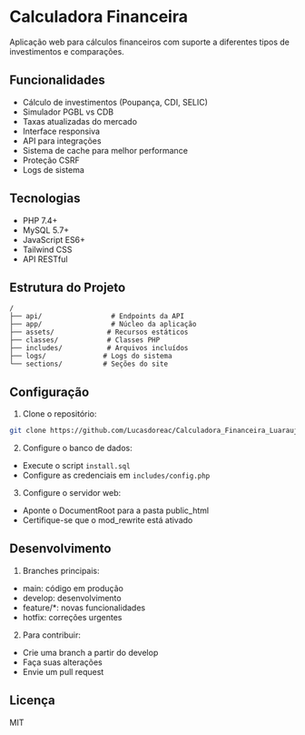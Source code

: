 # Calculadora Financeira

Aplicação web para cálculos financeiros com suporte a diferentes tipos de investimentos e comparações.

## Funcionalidades

- Cálculo de investimentos (Poupança, CDI, SELIC)
- Simulador PGBL vs CDB
- Taxas atualizadas do mercado
- Interface responsiva
- API para integrações
- Sistema de cache para melhor performance
- Proteção CSRF
- Logs de sistema

## Tecnologias

- PHP 7.4+
- MySQL 5.7+
- JavaScript ES6+
- Tailwind CSS
- API RESTful

## Estrutura do Projeto

```
/
├── api/                 # Endpoints da API
├── app/                 # Núcleo da aplicação
├── assets/             # Recursos estáticos
├── classes/            # Classes PHP
├── includes/           # Arquivos incluídos
├── logs/              # Logs do sistema
└── sections/          # Seções do site
```

## Configuração

1. Clone o repositório:
```bash
git clone https://github.com/Lucasdoreac/Calculadora_Financeira_Luaraujo.com.git
```

2. Configure o banco de dados:
- Execute o script `install.sql`
- Configure as credenciais em `includes/config.php`

3. Configure o servidor web:
- Aponte o DocumentRoot para a pasta public_html
- Certifique-se que o mod_rewrite está ativado

## Desenvolvimento

1. Branches principais:
- main: código em produção
- develop: desenvolvimento
- feature/*: novas funcionalidades
- hotfix: correções urgentes

2. Para contribuir:
- Crie uma branch a partir do develop
- Faça suas alterações
- Envie um pull request

## Licença

MIT
